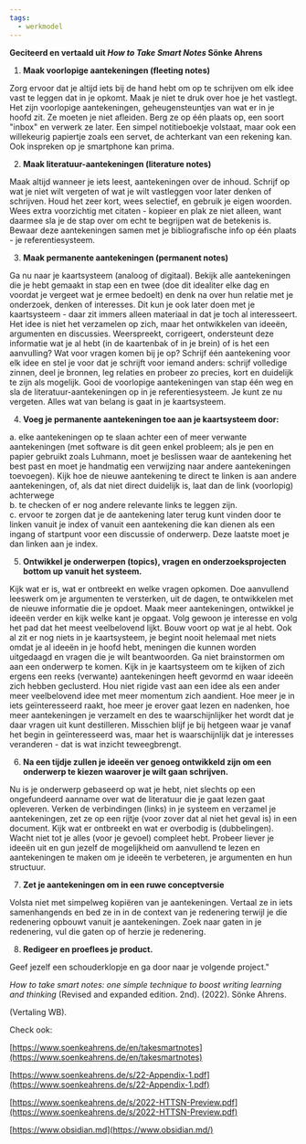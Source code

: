 ```yaml
---
tags:
  - werkmodel
---
```

**Geciteerd en vertaald uit _How to Take Smart Notes_ Sönke Ahrens**

1. **Maak voorlopige aantekeningen (fleeting notes)**

Zorg ervoor dat je altijd iets bij de hand hebt om op te schrijven om elk idee vast te leggen dat in je opkomt. Maak je niet te druk over hoe je het vastlegt. Het zijn voorlopige aantekeningen, geheugensteuntjes van wat er in je hoofd zit. Ze moeten je niet afleiden. Berg ze op één plaats op, een soort "inbox" en verwerk ze later. Een simpel notitieboekje volstaat, maar ook een willekeurig papiertje zoals een servet, de achterkant van een rekening kan. Ook inspreken op je smartphone kan prima.

2. **Maak literatuur-aantekeningen (literature notes)**

Maak altijd wanneer je iets leest, aantekeningen over de inhoud. Schrijf op wat je niet wilt vergeten of wat je wilt vastleggen voor later denken of schrijven. Houd het zeer kort, wees selectief, en gebruik je eigen woorden. Wees extra voorzichtig met citaten - kopieer en plak ze niet alleen, want daarmee sla je de stap over om echt te begrijpen wat de betekenis is. Bewaar deze aantekeningen samen met je bibliografische info op één plaats - je referentiesysteem.

3. **Maak permanente aantekeningen (permanent notes)**

Ga nu naar je kaartsysteem (analoog of digitaal). Bekijk alle aantekeningen die je hebt gemaakt in stap een en twee (doe dit idealiter elke dag en voordat je vergeet wat je ermee bedoelt) en denk na over hun relatie met je onderzoek, denken of interesses. Dit kun je ook later doen met je kaartsysteem - daar zit immers alleen materiaal in dat je toch al interesseert. Het idee is niet het verzamelen op zich, maar het ontwikkelen van ideeën, argumenten en discussies. Weerspreekt, corrigeert, ondersteunt deze informatie wat je al hebt (in de kaartenbak of in je brein) of is het een aanvulling? Wat voor vragen komen bij je op? Schrijf één aantekening voor elk idee en stel je voor dat je schrijft voor iemand anders: schrijf volledige zinnen, deel je bronnen, leg relaties en probeer zo precies, kort en duidelijk te zijn als mogelijk. Gooi de voorlopige aantekeningen van stap één weg en sla de literatuur-aantekeningen op in je referentiesysteem. Je kunt ze nu vergeten. Alles wat van belang is gaat in je kaartsysteem.

4. **Voeg je permanente aantekeningen toe aan je kaartsysteem door:** 

a. elke aantekeningen op te slaan achter een of meer verwante aantekeningen (met software is dit geen enkel probleem; als je pen en papier gebruikt zoals Luhmann, moet je beslissen waar de aantekening het best past en moet je handmatig een verwijzing naar andere aantekeningen toevoegen). Kijk hoe de nieuwe aantekening te direct te linken is aan andere aantekeningen, of, als dat niet direct duidelijk is, laat dan de link (voorlopig) achterwege  
b. te checken of er nog andere relevante links te leggen zijn.  
c. ervoor te zorgen dat je de aantekening later terug kunt vinden door te linken vanuit je index of vanuit een aantekening die kan dienen als een ingang of startpunt voor een discussie of onderwerp. Deze laatste moet je dan linken aan je index.  


5. **Ontwikkel je onderwerpen (topics), vragen en onderzoeksprojecten bottom up vanuit het systeem.**

Kijk wat er is, wat er ontbreekt en welke vragen opkomen. Doe aanvullend leeswerk om je argumenten te versterken, uit de dagen, te ontwikkelen met de nieuwe informatie die je opdoet. Maak meer aantekeningen, ontwikkel je ideeën verder en kijk welke kant je opgaat. Volg gewoon je interesse en volg het pad dat het meest veelbelovend lijkt. Bouw voort op wat je al hebt. Ook al zit er nog niets in je kaartsysteem, je begint nooit helemaal met niets omdat je al ideeën in je hoofd hebt, meningen die kunnen worden uitgedaagd en vragen die je wilt beantwoorden. Ga niet brainstormen om aan een onderwerp te komen. Kijk in je kaartsysteem om te kijken of zich ergens een reeks (verwante) aantekeningen heeft gevormd en waar ideeën zich hebben geclusterd. Hou niet rigide vast aan een idee als een ander meer veelbelovend idee met meer momentum zich aandient. Hoe meer je in iets geïnteresseerd raakt, hoe meer je erover gaat lezen en nadenken, hoe meer aantekeningen je verzamelt en des te waarschijnlijker het wordt dat je daar vragen uit kunt destilleren. Misschien blijf je bij hetgeen waar je vanaf het begin in geïnteresseerd was, maar het is waarschijnlijk dat je interesses veranderen - dat is wat inzicht teweegbrengt.

6. **Na een tijdje zullen je ideeën ver genoeg ontwikkeld zijn om een onderwerp te kiezen waarover je wilt gaan schrijven.**

Nu is je onderwerp gebaseerd op wat je hebt, niet slechts op een ongefundeerd aanname over wat de literatuur die je gaat lezen gaat opleveren. Verken de verbindingen (links) in je systeem en verzamel je aantekeningen, zet ze op een rijtje (voor zover dat al niet het geval is) in een document. Kijk wat er ontbreekt en wat er overbodig is (dubbelingen). Wacht niet tot je alles (voor je gevoel) compleet hebt. Probeer liever je ideeën uit en gun jezelf de mogelijkheid om aanvullend te lezen en aantekeningen te maken om je ideeën te verbeteren, je argumenten en hun structuur.

7. **Zet je aantekeningen om in een ruwe conceptversie**

Volsta niet met simpelweg kopiëren van je aantekeningen. Vertaal ze in iets samenhangends en bed ze in in de context van je redenering terwijl je die redenering opbouwt vanuit je aantekeningen. Zoek naar gaten in je redenering, vul die gaten op of herzie je redenering.

8. **Redigeer en proeflees je product.**

Geef jezelf een schouderklopje en ga door naar je volgende project."

_How to take smart notes: one simple technique to boost writing learning and thinking_ (Revised and expanded edition. 2nd). (2022). Sönke Ahrens.

(Vertaling WB).

Check ook:

[https://www.soenkeahrens.de/en/takesmartnotes](https://www.soenkeahrens.de/en/takesmartnotes)

[https://www.soenkeahrens.de/s/22-Appendix-1.pdf](https://www.soenkeahrens.de/s/22-Appendix-1.pdf)

[https://www.soenkeahrens.de/s/2022-HTTSN-Preview.pdf](https://www.soenkeahrens.de/s/2022-HTTSN-Preview.pdf)

[https://www.obsidian.md](https://www.obsidian.md/)